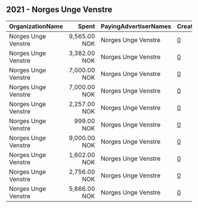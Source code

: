## 2021 - Norges Unge Venstre 
|OrganizationName|Spent|PayingAdvertiserNames|CreativeUrls|Impressions|Genders|AgeBrackets|CountryCodes|BillingAddresses|CandidateBallotInformation|
|:---|---:|:---|:---|---:|:---|:---|:---|:---|:---|
|Norges Unge Venstre|9,565.00 NOK|Norges Unge Venstre|[0](https://www.snap.com/political-ads/asset/da33bacd6f383e1c25652287236adec8c0f62929afa9c9400cda34b8a4342489?mediaType=mp4)|96,218||17-25|norway|"Møllergata 16,Oslo,0179,NO"|Venstre|
|Norges Unge Venstre|3,382.00 NOK|Norges Unge Venstre|[0](https://www.snap.com/political-ads/asset/7242cba6df37a0db8b560c1a5d6acfe8e53f739c65ceb336529fff034fdaefb2?mediaType=mp4)|35,273||17-24|norway|"Møllergata 16,Oslo,0179,NO"|Venstre|
|Norges Unge Venstre|7,000.00 NOK|Norges Unge Venstre|[0](https://www.snap.com/political-ads/asset/3d19fa7606258b267e23510f823e5d3dcf58024e867796ed79df9f6c530daf8d?mediaType=mp4)|317,480||17-25|norway|"Møllergata 16,Oslo,0179,NO"|Venstre|
|Norges Unge Venstre|7,000.00 NOK|Norges Unge Venstre|[0](https://www.snap.com/political-ads/asset/e229199d0a4b934776150aa33a82a513189f160f829a602a6b644b16f709ae6a?mediaType=mp4)|336,784||17-24|norway|"Møllergata 16,Oslo,0179,NO"|Venstre|
|Norges Unge Venstre|2,257.00 NOK|Norges Unge Venstre|[0](https://www.snap.com/political-ads/asset/52c31f5094502f704553de0142365bfa60aff73b909ad316573ff28c402e6f7b?mediaType=mp4)|23,354||17-24|norway|"Møllergata 16,Oslo,0179,NO"|Venstre|
|Norges Unge Venstre|999.00 NOK|Norges Unge Venstre|[0](https://www.snap.com/political-ads/asset/9da2a85c8647291bc46fb7495769a565783329e5249cb21f3c1f0219f19c4da7?mediaType=mp4)|32,723||15-20|norway|"Møllergata 16,Oslo,0179,NO"|Venstre|
|Norges Unge Venstre|9,000.00 NOK|Norges Unge Venstre|[0](https://www.snap.com/political-ads/asset/05002eaa9666e60fcb25d46801069badbc3cec19e130248c41ea947e68a2b423?mediaType=mp4)|364,530||17-24|norway|"Møllergata 16,Oslo,0179,NO"|Venstre|
|Norges Unge Venstre|1,602.00 NOK|Norges Unge Venstre|[0](https://www.snap.com/political-ads/asset/4bd876167c5d014d378afeaaef55268a258ae882c020947e003e366e98858e95?mediaType=mp4)|16,888||17-24|norway|"Møllergata 16,Oslo,0179,NO"|Venstre|
|Norges Unge Venstre|2,756.00 NOK|Norges Unge Venstre|[0](https://www.snap.com/political-ads/asset/52c31f5094502f704553de0142365bfa60aff73b909ad316573ff28c402e6f7b?mediaType=mp4)|28,593||17-24|norway|"Møllergata 16,Oslo,0179,NO"|Venstre|
|Norges Unge Venstre|5,866.00 NOK|Norges Unge Venstre|[0](https://www.snap.com/political-ads/asset/09e65a6468006d1ee03cf234e25ddcf60e0829a582b26dc9ca349bd9a4ed6618?mediaType=mp4)|59,984||17-20|norway|"Møllergata 16,Oslo,0179,NO"|Venstre|
